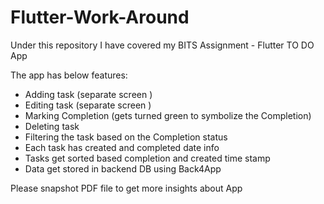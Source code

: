 # Flutter-Work-Around

Under this repository I have covered my BITS Assignment - Flutter TO DO App

The app has below features:
- Adding task (separate screen )
- Editing task (separate screen )
- Marking Completion (gets turned green to symbolize the Completion)
- Deleting task
- Filtering the task based on the Completion status
- Each task has created and completed date info
- Tasks get sorted based completion and created time stamp
- Data get stored in backend DB using Back4App 


Please snapshot PDF file to get more insights about App
